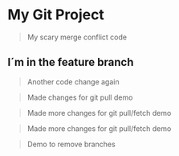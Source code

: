 # My Git Project

> My scary merge conflict code

## I´m  in the feature branch

> Another code change again

> Made changes for git pull demo

> Made more changes for git pull/fetch demo

>  Made more changes for git pull/fetch demo


> Demo to remove branches
> 
